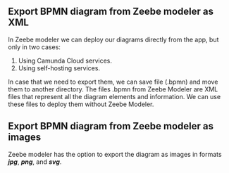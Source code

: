 ## Export BPMN diagram from Zeebe modeler as XML
In Zeebe modeler we can deploy our diagrams directly from the app, but only in two cases:
1. Using Camunda Cloud services.
2. Using self-hosting services.

In case that we need to export them, we can save file (.bpmn) and move them to another directory. The files .bpmn from Zeebe Modeler are XML files that represent all the diagram elements and information. We can use these files to deploy them without Zeebe Modeler.

## Export BPMN diagram from Zeebe modeler as images
Zeebe modeler has the option to export the diagram as images in formats ***jpg***, ***png***, and ***svg***.

